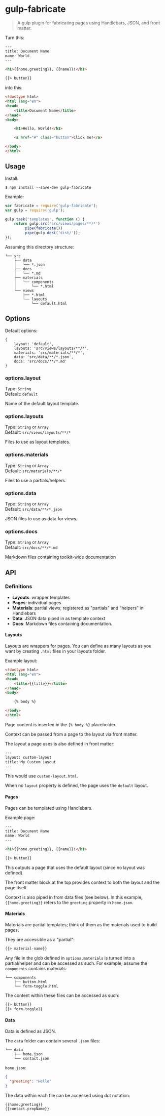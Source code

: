 # gulp-fabricate

> A gulp plugin for fabricating pages using Handlebars, JSON, and front matter.

Turn this:

```html
---
title: Document Name
name: World
---

<h1>{{home.greeting}}, {{name}}!</h1>

{{> button}}
```

into this:

```html
<!doctype html>
<html lang="en">
<head>
    <title>Document Name</title>
</head>
<body>

    <h1>Hello, World!</h1>

    <a href="#" class="button">Click me!</a>

</body>
</html>
```

## Usage

Install:

```
$ npm install --save-dev gulp-fabricate
```

Example:

```js
var fabricate = require('gulp-fabricate');
var gulp = require('gulp');

gulp.task('templates', function () {
	return gulp.src('src/views/pages/**/*')
		.pipe(fabricate())
		.pipe(gulp.dest('dist/'));
});
```

Assuming this directory structure:

```
└── src
	├── data
	│   └── *.json
	├── docs
	│   └── *.md
	├── materials
	│   └── components
	│       └── *.html
	└── views
	    ├── *.html
	    └── layouts
	        └── default.html
```

## Options

Default options:

```
{
	layout: 'default',
	layouts: 'src/views/layouts/**/*',
	materials: 'src/materials/**/*',
	data: 'src/data/**/*.json',
	docs: 'src/docs/**/*.md'
}
```

### options.layout

Type: `String`  
Default: `default`

Name of the default layout template. 

### options.layouts

Type: `String` or `Array`  
Default: `src/views/layouts/**/*`

Files to use as layout templates.

### options.materials

Type: `String` or `Array`  
Default: `src/materials/**/*`

Files to use a partials/helpers.

### options.data

Type: `String` or `Array`  
Default: `src/data/**/*.json`

JSON files to use as data for views.

### options.docs

Type: `String` or `Array`  
Default: `src/docs/**/*.md`

Markdown files containing toolkit-wide documentation

## API

### Definitions

- **Layouts**: wrapper templates
- **Pages**: individual pages
- **Materials**: partial views; registered as "partials" and "helpers" in Handlebars
- **Data**: JSON data piped in as template context
- **Docs**: Markdown files containing documentation.

#### Layouts

Layouts are wrappers for pages. You can define as many layouts as you want by creating `.html` files in your layouts folder.

Example layout:

```html
<!doctype html>
<html lang="en">
<head>
    <title>{{title}}</title>
</head>
<body>

    {% body %}

</body>
</html>
```

Page content is inserted in the `{% body %}` placeholder.

Context can be passed from a page to the layout via front matter.

The layout a page uses is also defined in front matter:

```html
---
layout: custom-layout
title: My Custom Layout
---
```

This would use `custom-layout.html`.

When no `layout` property is defined, the page uses the `default` layout.

#### Pages

Pages can be templated using Handlebars.

Example page:

```html
---
title: Document Name
name: World
---

<h1>{{home.greeting}}, {{name}}!</h1>

{{> button}}

```

This outputs a page that uses the default layout (since no layout was defined).

The front matter block at the top provides context to both the layout and the page itself.

Context is also piped in from data files (see below). In this example, `{{home.greeting}}` refers to the `greeting` property in `home.json`.

#### Materials

Materials are partial templates; think of them as the materials used to build pages. 

They are accessible as a "partial":

```html
{{> material-name}}
```

Any file in the glob defined in `options.materials` is turned into a partial/helper and can be accessed as such. For example, assume the `components` contains materials:

```
└── components
    ├── button.html
    └── form-toggle.html
```

The content within these files can be accessed as such:

```html
{{> button}}
{{> form-toggle}}
```

#### Data

Data is defined as JSON.

The `data` folder can contain several `.json` files:

```
└── data
    ├── home.json
    └── contact.json
```

`home.json`:

```json
{
  "greeting": "Hello"
}
```

The data within each file can be accessed using dot notation:

```html
{{home.greeting}}
{{contact.propName}}
```
